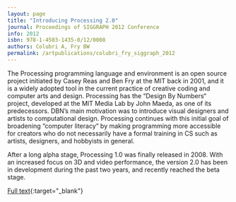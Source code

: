 ```yaml
---
layout: page
title: "Introducing Processing 2.0"
journal: Proceedings of SIGGRAPH 2012 Conference
info: 2012
isbn: 978-1-4503-1435-0/12/0008
authors: Colubri A, Fry BW
permalink: /artpublications/colubri_fry_siggraph_2012
---
```


The Processing programming language and environment is an open source project initiated by Casey Reas and Ben Fry at the MIT back in 2001, and it is a widely adopted tool in the current practice of creative coding and computer arts and design. Processing has the “Design By Numbers“ project, developed at the MIT Media Lab by John Maeda, as one of its predecessors. DBN’s main motivation was to introduce visual designers and artists to computational design. Processing continues with this initial goal of broadening “computer literacy“ by making programming more accessible for creators who do not necessarily have a formal training in CS such as artists, designers, and hobbyists in general.

After a long alpha stage, Processing 1.0 was finally released in 2008. With an increased focus on 3D and video performance, the version 2.0 has been in development during the past two years, and recently reached the beta stage.

[Full text](https://portfolio.andrescolubri.net/articles/siggraph2012_processing2_colubri_fry.pdf){:target="_blank"}
